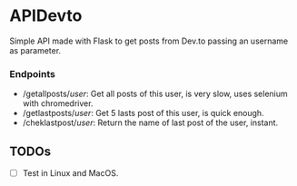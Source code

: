 # APIDevto

Simple API made with Flask to get posts from Dev.to passing an username as parameter.

### Endpoints
- /getallposts/*user*: Get all posts of this user, is very slow, uses selenium with chromedriver.
- /getlastposts/*user*: Get 5 lasts post of this user, is quick enough.
- /cheklastpost/*user*: Return the name of last post of the user, instant.

## TODOs
- [ ] Test in Linux and MacOS.